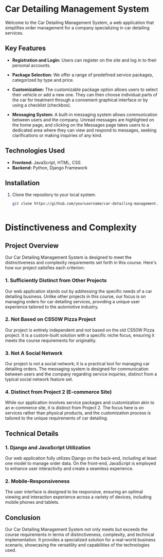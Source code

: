 # Car Detailing Management System

Welcome to the Car Detailing Management System, a web application that simplifies order management for a company specializing in car detailing services.

## Key Features

- **Registration and Login:** Users can register on the site and log in to their personal accounts.

- **Package Selection:** We offer a range of predefined service packages, categorized by type and price.

- **Customization:** The customizable package option allows users to select their vehicle or add a new one. They can then choose individual parts of the car for treatment through a convenient graphical interface or by using a checklist (checkbox).

- **Messaging System:** A built-in messaging system allows communication between users and the company. Unread messages are highlighted on the home page, and clicking on the Messages page takes users to a dedicated area where they can view and respond to messages, seeking clarifications or making inquiries of any kind.

## Technologies Used

- **Frontend:** JavaScript, HTML, CSS
- **Backend:** Python, Django Framework

## Installation

1. Clone the repository to your local system.
   ```bash
   git clone https://github.com/yourusername/car-detailing-management.git
   
   
   
# Distinctiveness and Complexity

## Project Overview

Our Car Detailing Management System is designed to meet the distinctiveness and complexity requirements set forth in this course. Here's how our project satisfies each criterion:

### 1. Sufficiently Distinct from Other Projects

Our web application stands out by addressing the specific needs of a car detailing business. Unlike other projects in this course, our focus is on managing orders for car detailing services, providing a unique user experience tailored to the automotive industry.

### 2. Not Based on CS50W Pizza Project

Our project is entirely independent and not based on the old CS50W Pizza project. It is a custom-built solution with a specific niche focus, ensuring it meets the course requirements for originality.

### 3. Not A Social Network

Our project is not a social network; it is a practical tool for managing car detailing orders. The messaging system is designed for communication between users and the company regarding service inquiries, distinct from a typical social network feature set.

### 4. Distinct from Project 2 (E-commerce Site)

While our application involves service packages and customization akin to an e-commerce site, it is distinct from Project 2. The focus here is on services rather than physical products, and the customization process is tailored to the unique requirements of car detailing.

## Technical Details

### 1. Django and JavaScript Utilization

Our web application fully utilizes Django on the back-end, including at least one model to manage order data. On the front-end, JavaScript is employed to enhance user interactivity and create a seamless experience.

### 2. Mobile-Responsiveness

The user interface is designed to be responsive, ensuring an optimal viewing and interaction experience across a variety of devices, including mobile phones and tablets.

## Conclusion

Our Car Detailing Management System not only meets but exceeds the course requirements in terms of distinctiveness, complexity, and technical implementation. It provides a specialized solution for a real-world business scenario, showcasing the versatility and capabilities of the technologies used.
